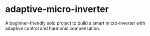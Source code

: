 # adaptive-micro-inverter
A beginner-friendly solo project to build a smart micro-inverter with adaptive control and harmonic compensation.

